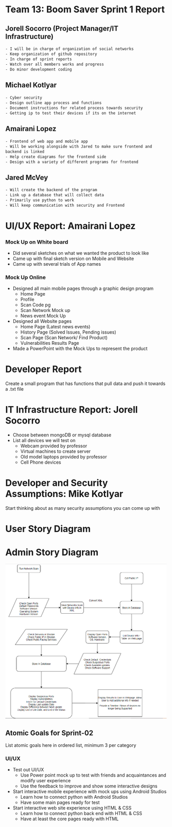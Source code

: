 # Team 13: Boom Saver Sprint 1 Report

## Jorell Socorro (Project Manager/IT Infrastructure)
    - I will be in charge of organization of social networks
    - Keep organization of github repository
    - In charge of sprint reports
    - Watch over all members works and progress
    - Do minor development coding  
## Michael Kotlyar  
    - Cyber security
    - Design outline app process and functions
    - Document instructions for related process towards security
    - Getting ip to test their devices if its on the internet
 ## Amairani Lopez  
    - Frontend of web app and mobile app
    - Will be working alongside with Jared to make sure frontend and backend is linked
    - Help create diagrams for the frontend side
    - Design with a variety of different programs for frontend
 ## Jared McVey  
    - Will create the backend of the program
    - Link up a database that will collect data
    - Primarily use python to work
    - Will keep communication with security and Frontend

# UI/UX Report: Amairani Lopez
 ### Mock Up on White board
   - Did several sketches on what we wanted the product to look like 
   - Came up with final sketch version on Mobile and Website
   - Came up with several trials of App names 
 ### Mock Up Online
   - Designed all main mobile pages through a graphic design program
		- Home Page
		- Profile
		- Scan Code pg
		- Scan Network Mock up
		- News event Mock Up
   - Designed all Website pages 
		- Home Page (Latest news events)
		- History Page (Solved Issues, Pending issues)
		- Scan Page (Scan Network/ Find Product)
		- Vulnerabilities Results Page 
- Made a PowerPoint with the Mock Ups to represent the product

# Developer Report

Create a small program that has functions that pull data and push it towards a .txt file

# IT Infrastructure Report: Jorell Socorro

- Choose between mongoDB or mysql database 
- List all devices we will test on
    - Webcam provided by professor
    - Virtual machines to create server
    - Old model laptops provided by professor
    - Cell Phone devices

# Developer and Security Assumptions: Mike Kotlyar

Start thinking about as many security assumptions you can come up with

# User Story Diagram

# Admin Story Diagram
![](/diagrams/admin_story_diagram.PNG)  


## Atomic Goals for Sprint-02

List atomic goals here in ordered list, minimum 3 per category

### UI/UX 
- Test out UI/UX 
	- Use Power point mock up to test with friends and acquaintances and modify user experience
    - Use the feedback to improve and show some interactive designs
- Start interactive mobile experience with mock ups using Android Studios
	- Learn how to connect python with Android Studios 
	- Have some main pages ready for test
- Start interactive web site experience using HTML & CSS
	- Learn how to connect python back end with HTML & CSS 
	- Have at least the core pages ready with HTML
   

